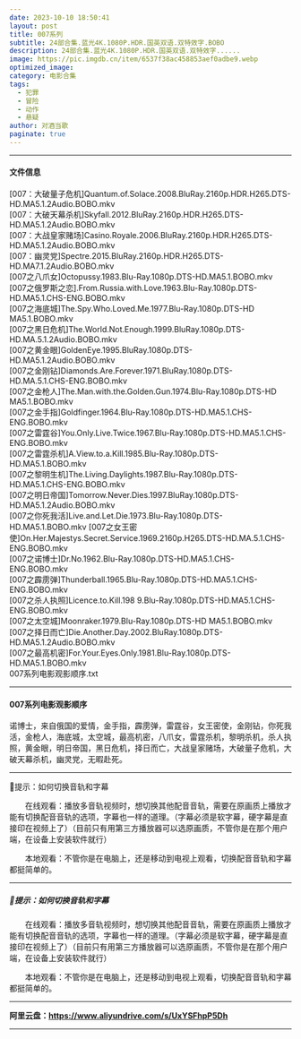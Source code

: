 ```yaml
---
date: 2023-10-10 18:50:41
layout: post
title: 007系列
subtitle: 24部合集.蓝光4K.1080P.HDR.国英双语.双特效字.BOBO
description: 24部合集.蓝光4K.1080P.HDR.国英双语.双特效字......
image: https://pic.imgdb.cn/item/6537f38ac458853aef0adbe9.webp
optimized_image: 
category: 电影合集
tags:
  - 犯罪
  - 冒险
  - 动作
  - 悬疑
author: 对酒当歌
paginate: true
---
```


---

#### 文件信息

[007：大破量子危机]Quantum.of.Solace.2008.BluRay.2160p.HDR.H265.DTS-HD.MA5.1.2Audio.BOBO.mkv  
[007：大破天幕杀机]Skyfall.2012.BluRay.2160p.HDR.H265.DTS-HD.MA5.1.2Audio.BOBO.mkv  
[007：大战皇家赌场]Casino.Royale.2006.BluRay.2160p.HDR.H265.DTS-HD.MA5.1.2Audio.BOBO.mkv  
[007：幽灵党]Spectre.2015.BluRay.2160p.HDR.H265.DTS-HD.MA7.1.2Audio.BOBO.mkv  
[007之八爪女]Octopussy.1983.Blu-Ray.1080p.DTS-HD.MA5.1.BOBO.mkv  
[007之俄罗斯之恋].From.Russia.with.Love.1963.Blu-Ray.1080p.DTS-HD.MA5.1.CHS-ENG.BOBO.mkv  
[007之海底城]The.Spy.Who.Loved.Me.1977.Blu-Ray.1080p.DTS-HD MA5.1.BOBO.mkv  
[007之黑日危机]The.World.Not.Enough.1999.BluRay.1080p.DTS-HD.MA.5.1.2Audio.BOBO.mkv  
[007之黄金眼]GoldenEye.1995.BluRay.1080p.DTS-HD.MA5.1.2Audio.BOBO.mkv  
[007之金刚钻]Diamonds.Are.Forever.1971.BluRay.1080p.DTS-HD.MA.5.1.CHS-ENG.BOBO.mkv  
[007之金枪人]The.Man.with.the.Golden.Gun.1974.Blu-Ray.1080p.DTS-HD MA5.1.BOBO.mkv  
[007之金手指]Goldfinger.1964.Blu-Ray.1080p.DTS-HD.MA5.1.CHS-ENG.BOBO.mkv  
[007之雷霆谷]You.Only.Live.Twice.1967.Blu-Ray.1080p.DTS-HD.MA5.1.CHS-ENG.BOBO.mkv  
[007之雷霆杀机]A.View.to.a.Kill.1985.Blu-Ray.1080p.DTS-HD.MA5.1.BOBO.mkv  
[007之黎明生机]The.Living.Daylights.1987.Blu-Ray.1080p.DTS-HD.MA5.1.CHS-ENG.BOBO.mkv  
[007之明日帝国]Tomorrow.Never.Dies.1997.BluRay.1080p.DTS-HD.MA5.1.2Audio.BOBO.mkv  
[007之你死我活]Live.and.Let.Die.1973.Blu-Ray.1080p.DTS-HD.MA5.1.BOBO.mkv
[007之女王密使]On.Her.Majestys.Secret.Service.1969.2160p.H265.DTS-HD.MA.5.1.CHS-ENG.BOBO.mkv  
[007之诺博士]Dr.No.1962.Blu-Ray.1080p.DTS-HD.MA5.1.CHS-ENG.BOBO.mkv  
[007之霹雳弹]Thunderball.1965.Blu-Ray.1080p.DTS-HD.MA5.1.CHS-ENG.BOBO.mkv  
[007之杀人执照]Licence.to.Kill.198 9.Blu-Ray.1080p.DTS-HD.MA5.1.CHS-ENG.BOBO.mkv  
[007之太空城]Moonraker.1979.Blu-Ray.1080p.DTS-HD MA5.1.BOBO.mkv  
[007之择日而亡]Die.Another.Day.2002.BluRay.1080p.DTS-HD.MA5.1.2Audio.BOBO.mkv  
[007之最高机密]For.Your.Eyes.Only.1981.Blu-Ray.1080p.DTS-HD.MA5.1.BOBO.mkv  
007系列电影观影顺序.txt  

---

#### 007系列电影观影顺序

诺博士，来自俄国的爱情，金手指，霹雳弹，雷霆谷，女王密使，金刚钻，你死我活，金枪人，海底城，太空城，最高机密，八爪女，雷霆杀机，黎明杀机，杀人执照，黄金眼，明日帝国，黑日危机，择日而亡，大战皇家赌场，大破量子危机，大破天幕杀机，幽灵党，无暇赴死。

---

🔔提示：如何切换音轨和字幕

　　在线观看：播放多音轨视频时，想切换其他配音音轨，需要在原画质上播放才能有切换配音音轨的选项，字幕也一样的道理。（字幕必须是软字幕，硬字幕是直接印在视频上了）（目前只有用第三方播放器可以选原画质，不管你是在那个用户端，在设备上安装软件就行）  

　　本地观看：不管你是在电脑上，还是移动到电视上观看，切换配音音轨和字幕都挺简单的。

---

##### 🔔提示：如何切换音轨和字幕

　　在线观看：播放多音轨视频时，想切换其他配音音轨，需要在原画质上播放才能有切换配音音轨的选项，字幕也一样的道理。（字幕必须是软字幕，硬字幕是直接印在视频上了）（目前只有用第三方播放器可以选原画质，不管你是在那个用户端，在设备上安装软件就行）

　　本地观看：不管你是在电脑上，还是移动到电视上观看，切换配音音轨和字幕都挺简单的。

---

**阿里云盘：<https://www.aliyundrive.com/s/UxYSFhpP5Dh>**

---
